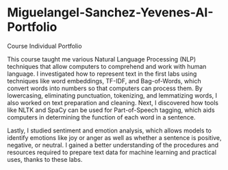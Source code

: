# Miguelangel-Sanchez-Yevenes-AI-Portfolio
Course Individual Portfolio

This course taught me various Natural Language Processing (NLP) techniques that allow computers to comprehend and work with human language. I investigated how to represent text in the first labs using techniques like word embeddings, TF-IDF, and Bag-of-Words, which convert words into numbers so that computers can process them. By lowercasing, eliminating punctuation, tokenizing, and lemmatizing words, I also worked on text preparation and cleaning. Next, I discovered how tools like NLTK and SpaCy can be used for Part-of-Speech tagging, which aids computers in determining the function of each word in a sentence. 

Lastly, I studied sentiment and emotion analysis, which allows models to identify emotions like joy or anger as well as whether a sentence is positive, negative, or neutral. I gained a better understanding of the procedures and resources required to prepare text data for machine learning and practical uses, thanks to these labs. 
